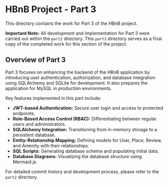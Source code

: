 # HBnB Project - Part 3

This directory contains the work for Part 3 of the HBnB project.

**Important Note:** All development and implementation for Part 3 were carried out within the `part2` directory. This `part3` directory serves as a final copy of the completed work for this section of the project.

## Overview of Part 3

Part 3 focuses on enhancing the backend of the HBnB application by introducing user authentication, authorization, and database integration using SQLAlchemy and SQLite for development. It also prepares the application for MySQL in production environments.

Key features implemented in this part include:

- **JWT-based Authentication:** Secure user login and access to protected endpoints.
- **Role-Based Access Control (RBAC):** Differentiating between regular users and administrators.
- **SQLAlchemy Integration:** Transitioning from in-memory storage to a persistent database.
- **Entity-Relationship Mapping:** Defining models for User, Place, Review, and Amenity with their relationships.
- **SQL Scripts:** Generating database schema and populating initial data.
- **Database Diagrams:** Visualizing the database structure using Mermaid.js.

For detailed commit history and development process, please refer to the `part2` directory.
